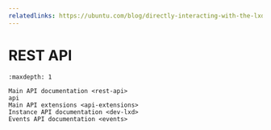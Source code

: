 ```yaml
---
relatedlinks: https://ubuntu.com/blog/directly-interacting-with-the-lxd-api
---
```


# REST API

```{toctree}
:maxdepth: 1

Main API documentation <rest-api>
api
Main API extensions <api-extensions>
Instance API documentation <dev-lxd>
Events API documentation <events>
```
